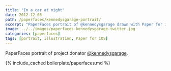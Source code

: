 ```yaml
---
title: "In a car at night"
date: 2012-12-03
path: /paperfaces/kennedysgarage-portrait/
excerpt: "PaperFaces portrait of @kennedysgarage drawn with Paper for iOS on an iPad."
image: ../../images/paperfaces-kennedysgarage-twitter.jpg
categories: [paperfaces]
tags: [portrait, illustration, Paper for iOS]
---
```


PaperFaces portrait of project donator [@kennedysgarage](https://twitter.com/kennedysgarage).

{% include_cached boilerplate/paperfaces.md %}

